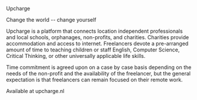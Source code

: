 Upcharge

Change the world -- change yourself

Upcharge is a platform that connects location independent professionals and local schools, 
orphanages, non-profits, and charities. Charities provide accommodation and access to internet. 
Freelancers devote a pre-arranged amount of time to teaching children or staff English, 
Computer Science, Critical Thinking, or other universally applicable life skills.

Time commitment is agreed upon on a case by case basis depending on the needs of the non-profit 
and the availability of the freelancer, but the general expectation is that freelancers can 
remain focused on their remote work.

Available at upcharge.nl

